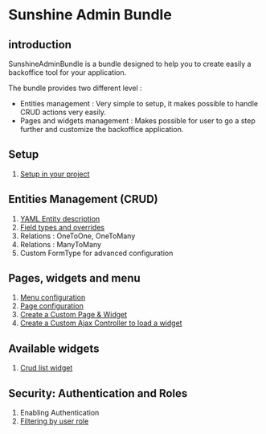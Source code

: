 # Sunshine Admin Bundle

## introduction

SunshineAdminBundle is a bundle designed to help you to create easily a backoffice tool for your application.

The bundle provides two different level :

- Entities management : Very simple to setup, it makes possible to handle CRUD actions very easily.
- Pages and widgets management : Makes possible for user to go a step further and customize the backoffice application.

## Setup
1. [Setup in your project](Resources/Documentation/setup.md)

## Entities Management (CRUD)

1. [YAML Entity description](Resources/Documentation/entity-configuration.md)
1. [Field types and overrides](Resources/Documentation/filed-types-overrides.md)
1. Relations : OneToOne, OneToMany
1. Relations : ManyToMany
1. Custom FormType for advanced configuration

## Pages, widgets and menu

1. [Menu configuration](Resources/Documentation/menu.md)
1. [Page configuration](Resources/Documentation/backoffice-page.md)
1. [Create a Custom Page & Widget](Resources/Documentation/backoffice-custom-controller.md)
1. [Create a Custom Ajax Controller to load a widget](Resources/Documentation/controller-load-ajax-widget.md)

## Available widgets

1. [Crud list widget](Resources/Documentation/widgets/crud-list.md)

## Security: Authentication and Roles

1. Enabling Authentication
1. [Filtering by user role](Resources/Documentation/roles-configuration.md)
